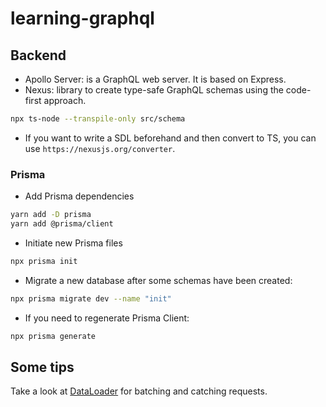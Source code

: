 # learning-graphql

## Backend
- Apollo Server: is a GraphQL web server. It is based on Express.
- Nexus: library to create type-safe GraphQL schemas using the code-first approach.
```bash
npx ts-node --transpile-only src/schema
```

- If you want to write a SDL beforehand and then convert to TS, you can use `https://nexusjs.org/converter`.

### Prisma
- Add Prisma dependencies
```bash
yarn add -D prisma
yarn add @prisma/client
```
- Initiate new Prisma files
```bash
npx prisma init
```
- Migrate a new database after some schemas have been created:
```bash
npx prisma migrate dev --name "init"
```
- If you need to regenerate Prisma Client:
```bash
npx prisma generate
```

## Some tips
Take a look at [DataLoader](https://github.com/graphql/dataloader) for batching and catching requests.